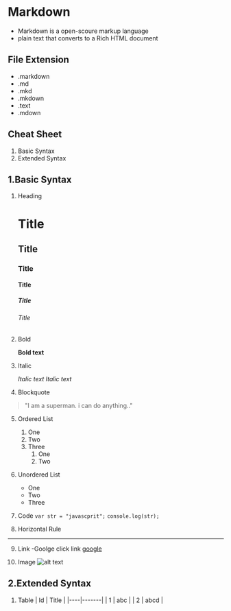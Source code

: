# Markdown
- Markdown is a open-scoure markup language
- plain text that converts to a Rich HTML document

## File Extension
- .markdown
- .md
- .mkd
- .mkdown
- .text
- .mdown

## Cheat Sheet
1. Basic Syntax
2. Extended Syntax
  
## 1.Basic Syntax

1. Heading
      # Title
      ## Title
      ### Title
      #### Title
      ##### Title
      ###### Title

2. Bold

      **Bold text**

3. Italic

      *Italic text*
      _Italic text_

4. Blockquote
  
  > "I am a superman. i can do anything.." 

5. Ordered List
    1. One
    2. Two
    3. Three
        1. One
        2. Two

6. Unordered List
    - One
    - Two
    - Three

7. Code
  `var str = "javascprit";`
  `console.log(str);`

8. Horizontal Rule
---

9. Link
-Goolge click link [google](https://www.google.com)

10. Image
![alt text](https://www.google.com/url?sa=i&url=https%3A%2F%2Fwww.rd.com%2Flist%2Fblack-cat-breeds%2F&psig=AOvVaw3yG_f-WgfGD1VKFEHnWUNz&ust=1669896381463000&source=images&cd=vfe&ved=0CBAQjRxqFwoTCKCG1_bu1fsCFQAAAAAdAAAAABAT)





## 2.Extended Syntax

1. Table
  | Id | Title |
  |----|-------|
  | 1  | abc   |
  | 2  | abcd  |
